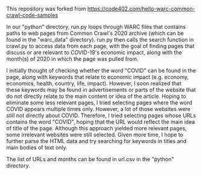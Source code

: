 This repository was forked from https://code402.com/hello-warc-common-crawl-code-samples

In our "python" directory, run.py loops through WARC files that contains paths to web pages from Common Crawl's 2020 archive (which can be found in the "warc_data" directory). run.py then calls the search function in crawl.py to access data from each page, with the goal of finding pages that discuss or are relevant to COVID-19's economic impact, along with the month(s) of 2020 in which the page was pulled from.

I initially thought of checking whether the word "COVID" can be found in the page, along with keywords that relate to economic impact (e.g. economy, economics, health, country, life, impact). However, I soon realized that these keywords may be found in advertisements or parts of the website that do not directly relate to the main content or idea of the article. Hoping to eliminate some less relevant pages, I tried selecting pages where the word COVID appears multiple times only. However, a lot of those websites were still not directly about COVID. Therefore, I tried selecting pages whose URLs contains the word "COVID", hoping that the URL would reflect the main idea of title of the page. Although this approach yielded more relevant pages, some irrelevant websites were still selected. Given more time, I hope to further parse the HTML data and try searching for keywords in titles and main bodies of text only. 

The list of URLs and months can be found in url.csv in the "python" directory.